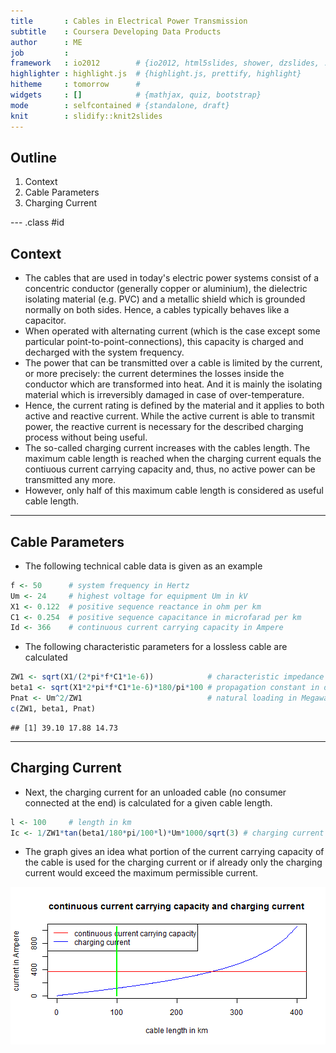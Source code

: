 ```yaml
---
title       : Cables in Electrical Power Transmission
subtitle    : Coursera Developing Data Products
author      : ME
job         : 
framework   : io2012        # {io2012, html5slides, shower, dzslides, ...}
highlighter : highlight.js  # {highlight.js, prettify, highlight}
hitheme     : tomorrow      # 
widgets     : []            # {mathjax, quiz, bootstrap}
mode        : selfcontained # {standalone, draft}
knit        : slidify::knit2slides
---
```


## Outline

1. Context
2. Cable Parameters
3. Charging Current

--- .class #id 

## Context

- The cables that are used in today's electric power systems consist of a concentric conductor (generally copper or aluminium), the dielectric isolating material (e.g. PVC) and a metallic shield which is grounded normally on both sides. Hence, a cables typically behaves like a capacitor.
- When operated with alternating current (which is the case except some particular point-to-point-connections), this capacity is charged and decharged with the system frequency.
- The power that can be transmitted over a cable is limited by the current, or more precisely: the current determines the losses inside the conductor which are transformed into heat. And it is mainly the isolating material which is irreversibly damaged in case of over-temperature.
- Hence, the current rating is defined by the material and it applies to both active and reactive current. While the active current is able to transmit power, the reactive current is necessary for the described charging process without being useful.
- The so-called charging current increases with the cables length. The maximum cable length is reached when the charging current equals the contiuous current carrying capacity and, thus, no active power can be transmitted any more.
- However, only half of this maximum cable length is considered as useful cable length.

---

## Cable Parameters

- The following technical cable data is given as an example

```r
f <- 50      # system frequency in Hertz
Um <- 24     # highest voltage for equipment Um in kV
X1 <- 0.122  # positive sequence reactance in ohm per km
C1 <- 0.254  # positive sequence capacitance in microfarad per km
Id <- 366    # continuous current carrying capacity in Ampere
```

- The following characteristic parameters for a lossless cable are calculated


```r
ZW1 <- sqrt(X1/(2*pi*f*C1*1e-6))            # characteristic impedance in Ohms
beta1 <- sqrt(X1*2*pi*f*C1*1e-6)*180/pi*100 # propagation constant in degrees per 100km
Pnat <- Um^2/ZW1                            # natural loading in Megawatts 
c(ZW1, beta1, Pnat)
```

```
## [1] 39.10 17.88 14.73
```

---

## Charging Current

- Next, the charging current for an unloaded cable (no consumer connected at the end) is calculated for a given cable length. 


```r
l <- 100     # length in km
Ic <- 1/ZW1*tan(beta1/180*pi/100*l)*Um*1000/sqrt(3) # charging current in Ampere
```

- The graph gives an idea what portion of the current carrying capacity of the cable is used for the charging current or if already only the charging current would exceed the maximum permissible current.

![plot of chunk chart](assets/fig/chart.png) 



